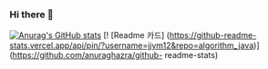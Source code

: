### Hi there 👋
[![Anurag's GitHub stats](https://github-readme-stats.vercel.app/api?username=jjym12&show_icons=true&theme=dracula)](https://github.com/anuraghazra/github-readme-stats)
[! [Readme 카드] (https://github-readme-stats.vercel.app/api/pin/?username=jjym12&repo=algorithm_java)] (https://github.com/anuraghazra/github- readme-stats)
<!--
**jjym12/jjym12** is a ✨ _special_ ✨ repository because its `README.md` (this file) appears on your GitHub profile.

Here are some ideas to get you started:

- 🔭 I’m currently working on ...
- 🌱 I’m currently learning ...
- 👯 I’m looking to collaborate on ...
- 🤔 I’m looking for help with ...
- 💬 Ask me about ...
- 📫 How to reach me: ...
- 😄 Pronouns: ...
- ⚡ Fun fact: ...
-->
